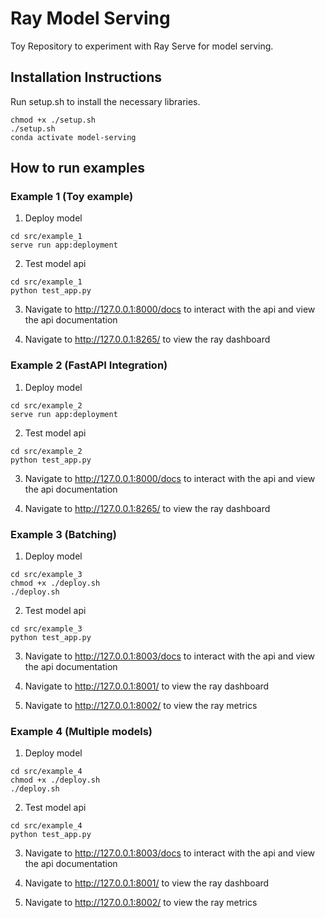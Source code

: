 # Ray Model Serving
Toy Repository to experiment with Ray Serve for model serving.

## Installation Instructions

Run setup.sh to install the necessary libraries.
```
chmod +x ./setup.sh
./setup.sh
conda activate model-serving
```

## How to run examples

### Example 1 (Toy example)

1. Deploy model
```
cd src/example_1
serve run app:deployment
```

2. Test model api
```
cd src/example_1
python test_app.py
```

3. Navigate to http://127.0.0.1:8000/docs to interact with the api and view the api documentation

4. Navigate to http://127.0.0.1:8265/ to view the ray dashboard


### Example 2 (FastAPI Integration)

1. Deploy model
```
cd src/example_2
serve run app:deployment
```

2. Test model api
```
cd src/example_2
python test_app.py
```

3. Navigate to http://127.0.0.1:8000/docs to interact with the api and view the api documentation

4. Navigate to http://127.0.0.1:8265/ to view the ray dashboard


### Example 3 (Batching)

1. Deploy model
```
cd src/example_3
chmod +x ./deploy.sh
./deploy.sh
```

2. Test model api
```
cd src/example_3
python test_app.py
```

3. Navigate to http://127.0.0.1:8003/docs to interact with the api and view the api documentation

4. Navigate to http://127.0.0.1:8001/ to view the ray dashboard

5. Navigate to http://127.0.0.1:8002/ to view the ray metrics


### Example 4 (Multiple models)

1. Deploy model
```
cd src/example_4
chmod +x ./deploy.sh
./deploy.sh
```

2. Test model api
```
cd src/example_4
python test_app.py
```

3. Navigate to http://127.0.0.1:8003/docs to interact with the api and view the api documentation

4. Navigate to http://127.0.0.1:8001/ to view the ray dashboard

5. Navigate to http://127.0.0.1:8002/ to view the ray metrics
